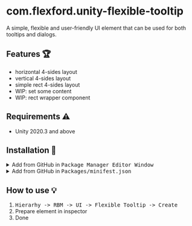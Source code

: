 # com.flexford.unity-flexible-tooltip

A simple, flexible and user-friendly UI element that can be used for both tooltips and dialogs.

## Features 🏆
- horizontal 4-sides layout
- vertical 4-sides layout
- simple rect 4-sides layout
- WIP: set some content
- WIP: rect wrapper component

## Requirements ⚠️
- Unity 2020.3 and above

## Installation 💾
<details>
<summary>Add from GitHub in <kbd>Package Manager Editor Window</kbd></summary>

- open Package Manager
- click `+`
- select `Add from Git URL`
- paste `https://github.com/AlexZonov/unity-flexible-tooltip.git`
- click `Add`
</details>

<details>
<summary>Add from GitHub in <kbd>Packages/minifest.json</kbd></summary>

- open `Packages/minifest.json`
- add `"com.flexford.unity-flexible-tooltip": "git+https://github.com/AlexZonov/unity-flexible-tooltip.git"` + version if need (`#v1.0.0`)
- save
</details>

## How to use 💡
1) <kbd>Hierarhy -> RBM -> UI -> Flexible Tooltip -> Create</kbd>
2) Prepare element in inspector
2) Done
